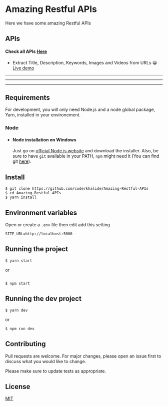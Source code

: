 # Amazing Restful APIs

Here we have some amazing Restful APIs

## APIs

#### Check all APIs [Here](https://ksapis.herokuapp.com)

- Extract Title, Description, Keywords, Images and Videos from URLs 😀 [Live demo](https://ksapis.herokuapp.com/api/site-data)


---
---
---
## Requirements

For development, you will only need Node.js and a node global package, Yarn, installed in your environement.

### Node
- #### Node installation on Windows

  Just go on [official Node.js website](https://nodejs.org/) and download the installer.
Also, be sure to have `git` available in your PATH, `npm` might need it (You can find git [here](https://git-scm.com/)).


## Install

    $ git clone https://github.com/coderkhalide/Amazing-Restful-APIs
    $ cd Amazing-Restful-APIs
    $ yarn install

## Environment variables

Open or create a `.env` file then edit add this setting

``SITE_URL=http://localhost:5000``

## Running the project

```
$ yarn start
```
or
```

$ npm start
```

## Running the dev project

    $ yarn dev
or
```
$ npm run dev
```

## Contributing
Pull requests are welcome. For major changes, please open an issue first to discuss what you would like to change.

Please make sure to update tests as appropriate.

## License
[MIT](https://choosealicense.com/licenses/mit/)
